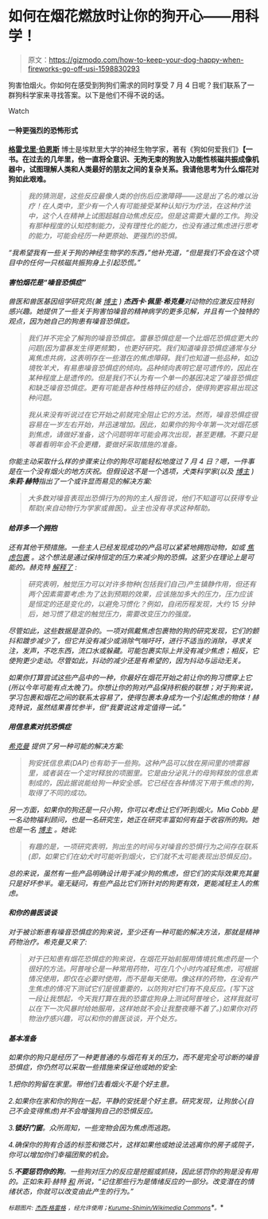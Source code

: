 # 如何在烟花燃放时让你的狗开心——用科学！

> 原文：<https://gizmodo.com/how-to-keep-your-dog-happy-when-fireworks-go-off-usi-1598830293>

狗害怕烟火。你如何在感受到狗狗们需求的同时享受 7 月 4 日呢？我们联系了一群狗科学家来寻找答案。以下是他们不得不说的话。

Watch

#### 一种更强烈的恐怖形式

[**格雷戈里·伯恩斯**](http://gregoryberns.com/) 博士是埃默里大学的神经生物学家，著有《狗如何爱我们》[](http://www.amazon.com/How-Dogs-Love-Us-Neuroscientist/dp/0544114515/ref=tmm_hrd_title_0?asc_campaign=InlineText&asc_refurl=https://gizmodo.com/how-to-keep-your-dog-happy-when-fireworks-go-off-usi-1598830293&asc_source=&tag=kinjagizmodolink-20)**【一书。在过去的几年里，他一直将全意识、无拘无束的狗放入功能性核磁共振成像机器中，试图理解人类和人类最好的朋友之间的复杂关系。我请他思考为什么烟花对狗如此艰难。**

> *我的猜测是，这些反应最像人类的创伤后应激障碍——这是出了名的难以治疗！在人类中，至少有一个人有可能接受某种认知行为疗法，在这种疗法中，这个人在精神上试图超越自动焦虑反应。但是这需要大量的工作。狗没有那种程度的认知控制能力，没有理性化的能力，也没有通过焦虑进行思考的能力，可能会经历一种更原始、更强烈的恐惧。*

*“我希望我有一些关于狗的神经生物学的东西，”他补充道，“但是我们不会在这个项目中的任何一只核磁共振狗身上引起恐慌。”*

#### *害怕烟花是“噪音恐惧症”*

*兽医和兽医基因组学研究员(兼 [博主](http://dogzombie.blogspot.com/) ) **杰西卡·佩里·希克曼**对动物的应激反应特别感兴趣。她提供了一些关于狗害怕噪音的精神病学的更多见解，并且有一个独特的观点，因为她自己的狗患有噪音恐惧症。*

> *我们并不完全了解狗的噪音恐惧症。雷暴恐惧症是一个比烟花恐惧症更大的问题(因为雷暴发生得更频繁)，也更好研究。我们知道噪音恐惧症通常与分离焦虑共病，这表明存在一些潜在的焦虑障碍。我们也知道一些品种，如边境牧羊犬，有易患噪音恐惧症的倾向。品种倾向表明它是可遗传的，因此在某种程度上是遗传的。但是我们不认为有一个单一的基因决定了噪音恐惧症和缺乏噪音恐惧症。更有可能是各种性格特征的结合，使得狗更容易出现这种问题。*
> 
> *我从来没有听说过在它开始之前就完全阻止它的方法。然而，噪音恐惧症很容易在一岁左右开始，并迅速增加。因此，如果你的狗今年第一次对烟花感到焦虑，请做好准备，这个问题明年可能会再次出现，甚至更糟。不要只是等着看明年会不会更糟，要做好采取措施的准备。*

*你能主动采取什么样的步骤来让你的狗尽可能轻松地度过 7 月 4 日？嗯，一件事是在一个没有烟火的地方庆祝。但假设这不是一个选项，犬类科学家(以及 [博主](http://doyoubelieveindog.blogspot.com.au/2013/07/how-to-make-fireworks-less-upsetting.html#.U7M2DaiLGEw) ) **朱莉·赫特**指出了一个或许显而易见的解决方案:*

> *大多数对噪音表现出恐惧行为的狗的主人报告说，他们不知道可以获得专业帮助(来自动物行为学家或兽医)。业主也没有寻求这种帮助。*

#### *给菲多一个拥抱*

*还有其他干预措施。一些主人已经发现成功的产品可以紧紧地拥抱动物，如或 [焦虑包裹](https://anxietywrap.com/default.aspx) 。这个想法是通过保持恒定的压力来减少狗的恐惧。这至少在理论上是可能的。赫克特 [解释了](http://doyoubelieveindog.blogspot.com.au/2012/12/what-kinds-of-dogs-are-troubled-by.html#.U7M2CaiLGEw) :*

> *研究表明，触觉压力可以对许多物种(包括我们自己)产生镇静作用，但还有两个因素需要考虑:为了达到预期的效果，应该施加多大的压力，压力应该是恒定的还是变化的，以避免习惯化？例如，自闭历程发现，大约 15 分钟后，她习惯了稳定的触觉压力，需要改变压力的强度。*

*尽管如此，这些数据是混杂的。一项对佩戴焦虑包裹物的狗的研究发现，它们的颤抖和踱步减少了，但它并没有减少或消除气喘吁吁，进行不适当的消除，寻求关注，发声，不吃东西，流口水或躲藏。可能包裹实际上并没有减少焦虑；相反，它使狗更少走动。尽管如此，抖动的减少还是有希望的，因为抖动与运动无关。*

*如果你打算尝试这些产品中的一种，你最好在烟花开始之前让你的狗习惯穿上它(所以今年可能有点太晚了)。你想让你的狗对产品保持积极的联想；对于狗来说，学习包裹和烟花之间的联系太容易了，使得包裹本身成为一个引起焦虑的物体！赫克特说，虽然结果喜忧参半，但“我要说这肯定值得一试。”*

#### *用信息素对抗恐惧症*

*[希克曼](http://dogzombie.blogspot.com/) 提供了另一种可能的解决方案:*

> *狗安抚信息素(DAP)也有助于一些狗。这种产品可以放在房间里的喷雾器里，或者装在一个定时释放的项圈里。它是由分泌乳汁的母狗释放的信息素制成的，因此据说能给狗一种安全感。它已经在各种情况下用于焦虑的狗，取得了不同的成功。*

*另一方面，如果你的狗还是一只小狗，你可以考虑让它们听到烟火。Mia Cobb 是一名动物福利顾问，也是一名研究生，她正在研究丰富如何有益于收容所的狗。她也是一名 [博主](http://doyoubelieveindog.blogspot.com/2012/12/fireworks-not-fun-for-everyone-or-every.html#.U7NATaiLGEy) 。她说:*

> *有趣的是，一项研究表明，狗出生的时间与对噪音的恐惧行为之间存在联系(即，如果它们在幼犬时可能听到烟火，它们就不太可能表现出恐惧反应)。*

*总的来说，虽然有一些产品明确设计用于减少狗的焦虑，但它们的实际效果充其量只是好坏参半。毫无疑问，有些产品比它们所针对的狗更有效，更能减轻主人的焦虑。*

#### *和你的兽医谈谈*

*对于被诊断患有噪音恐惧症的狗来说，至少还有一种可能的解决方法，那就是精神药物治疗。希克曼又来了:*

> *对于已知患有烟花恐惧症的狗来说，在烟花开始前服用情境抗焦虑药是一个很好的方法。*阿普唑仑*是一种常用药物，可在几个小时内减轻焦虑，可根据情况使用，即仅在必要时使用，而不是每天使用。像这样的药物，在没有产生焦虑的情况下测试它们是很重要的，以防狗对它们有不良反应。(写下这一段让我想起，今天我打算在我的恐雷症狗身上测试阿普唑仑，这样我就可以在下一次风暴时给她服用，这样她就不会让我整夜睡不着了。)如果你对药物治疗感兴趣，可以和你的兽医谈谈，开个处方。*

#### *基本准备*

*如果你的狗只是经历了一种更普通的与烟花有关的压力，而不是完全可诊断的噪音恐惧症，你仍然可以采取一些措施来保证他或她的安全:*

*1.把你的狗留在家里。带他们去看烟火不是个好主意。*

*2.如果你在家和你的狗在一起，平静的安抚是个好主意。研究发现，让狗放心(自己不会变得焦虑)并不会增强狗自己的恐惧反应。*

*3.**锁好门窗**。众所周知，一些宠物会因为焦虑而逃跑。*

*4.确保你的狗有合适的标签和微芯片，这样如果他或她设法逃离你的房子或院子，你可以增加你们幸福团聚的机会。*

*5.**不要惩罚你的狗**。一些狗对压力的反应是挖掘或抓挠，因此惩罚你的狗是没有用的。正如朱莉·赫特 [和](http://blogs.scientificamerican.com/dog-spies/2013/07/04/usher-might-ruin-your-dogs-fourth-of-july/) 所说，“记住那些行为是情绪反应的一部分。改变潜在的情绪状态，你就可以改变由此产生的行为。”*

**<small>标题图片:</small>* [*<small>杰西·格雷格</small>*](http://twitter.com/divellent) *<small>，经允许使用；</small>*[*<small>Kurume-Shimin/Wikimedia Commons</small>*](http://en.wikipedia.org/wiki/File:ColorfulFireworks.png)*<small>。</small>**